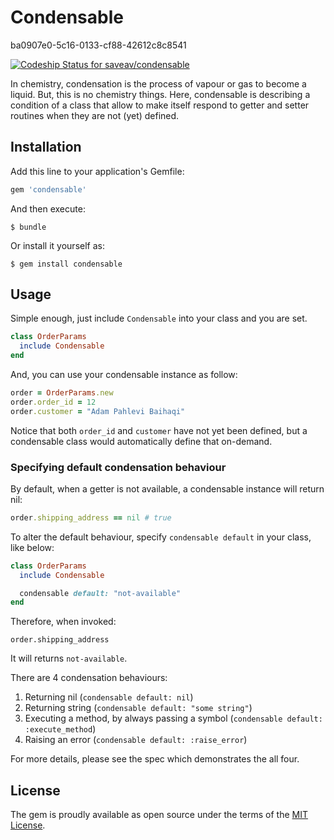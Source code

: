 # Condensable
ba0907e0-5c16-0133-cf88-42612c8c8541

[ ![Codeship Status for saveav/condensable](https://codeship.com/projects/ba0907e0-5c16-0133-cf88-42612c8c8541/status?branch=release)](https://codeship.com/projects/110913)

In chemistry, condensation is the process of vapour or gas to become a liquid. But,
this is no chemistry things. Here, condensable is describing a condition of a class
that allow to make itself respond to getter and setter routines when they are not 
(yet) defined.

## Installation

Add this line to your application's Gemfile:

```ruby
gem 'condensable'
```

And then execute:

    $ bundle

Or install it yourself as:

    $ gem install condensable

## Usage

Simple enough, just include `Condensable` into your class and you are set.

```ruby
class OrderParams
  include Condensable
end
```

And, you can use your condensable instance as follow:

```ruby
order = OrderParams.new
order.order_id = 12
order.customer = "Adam Pahlevi Baihaqi"
```

Notice that both `order_id` and `customer` have not yet been defined, but a condensable
class would automatically define that on-demand.

### Specifying default condensation behaviour

By default, when a getter is not available, a condensable instance will return nil:

```ruby
order.shipping_address == nil # true
```

To alter the default behaviour, specify `condensable default` in your class, like below:

```ruby
class OrderParams
  include Condensable

  condensable default: "not-available"
end
```

Therefore, when invoked:

```
order.shipping_address
```

It will returns `not-available`.

There are 4 condensation behaviours:

1. Returning nil (`condensable default: nil`)
2. Returning string (`condensable default: "some string"`)
3. Executing a method, by always passing a symbol (`condensable default: :execute_method`)
4. Raising an error (`condensable default: :raise_error`)

For more details, please see the spec which demonstrates the all four.

## License

The gem is proudly available as open source under the terms of the [MIT License](http://opensource.org/licenses/MIT).
